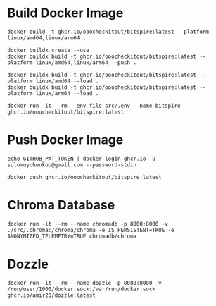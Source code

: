 # Build Docker Image

```shell
docker build -t ghcr.io/ooocheckitout/bitspire:latest --platform linux/amd64,linux/arm64 .
```

```shell
docker buildx create --use
docker buildx build -t ghcr.io/ooocheckitout/bitspire:latest --platform linux/amd64,linux/arm64 --push .

docker buildx build -t ghcr.io/ooocheckitout/bitspire:latest --platform linux/amd64 --load .
docker buildx build -t ghcr.io/ooocheckitout/bitspire:latest --platform linux/arm64 --load .
```

```shell
docker run -it --rm --env-file src/.env --name bitspire ghcr.io/ooocheckitout/bitspire:latest
```

# Push Docker Image

```shell
echo GITHUB_PAT_TOKEN | docker login ghcr.io -u solomoychenkoo@gmail.com --password-stdin

```

```shell
docker push ghcr.io/ooocheckitout/bitspire:latest
```

# Chroma Database

```shell
docker run -it --rm --name chromadb -p 8000:8000 -v ./src/.chroma:/chroma/chroma -e IS_PERSISTENT=TRUE -e ANONYMIZED_TELEMETRY=TRUE chromadb/chroma
```

#  

# Dozzle

```shell
docker run -it --rm --name dozzle -p 8080:8080 -v /run/user/1000/docker.sock:/var/run/docker.sock ghcr.io/amir20/dozzle:latest
```